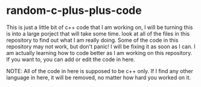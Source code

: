 # random-c-plus-plus-code
This is just a little bit of c++ code that I am working on, I will be turning this is into a large porject that will take some time. look at all of the files in this repository to find out what I am really doing. Some of the code in this repository may not work, but don't panic! I will be fixing it as soon as I can. I am actually learning how to code better as I am working on this repository. If you want to, you can add or edit the code in here. 

NOTE: All of the code in here is supposed to be c++ only. If I find any other language in here, it will be removed, no matter how hard you worked on it. 
